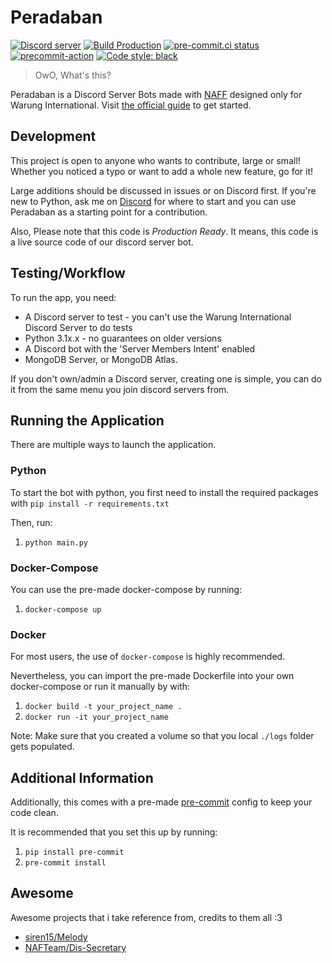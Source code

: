 # Peradaban

[![Discord server](https://img.shields.io/discord/922523614828433419?label=Join%20our%20Discord%20Server%21)](https://warunginternational.eu.org) [![Build Production](https://github.com/warung-international/peradaban/actions/workflows/build.yml/badge.svg)](https://github.com/warung-international/peradaban/actions/workflows/build.yml) [![pre-commit.ci status](https://results.pre-commit.ci/badge/github/warung-international/peradaban/master.svg)](https://results.pre-commit.ci/latest/github/warung-international/peradaban/master) [![precommit-action](https://github.com/warung-international/peradaban/actions/workflows/pre-commit.yml/badge.svg)](https://github.com/warung-international/peradaban/actions/workflows/pre-commit.yml) [![Code style: black](https://img.shields.io/badge/code%20style-black-000000.svg)](https://github.com/psf/black)

> OwO, What's this?

Peradaban is a Discord Server Bots made with [NAFF](https://github.com/Discord-Snake-Pit/NAFF) designed only for Warung International.
Visit [the official guide](https://naff.readthedocs.io/Guides/01%20Getting%20Started/) to get started.

## Development

This project is open to anyone who wants to contribute, large or small! Whether you noticed a typo or want to add a whole new feature, go for it!

Large additions should be discussed in issues or on Discord first. If you're new to Python, ask me on [Discord](https://discord.com/users/351150966948757504) for where to start and you can use Peradaban as a starting point for a contribution.

Also, Please note that this code is _Production Ready_. It means, this code is a live source code of our discord server bot.

## Testing/Workflow

To run the app, you need:

- A Discord server to test - you can't use the Warung International Discord Server to do tests
- Python 3.1x.x - no guarantees on older versions
- A Discord bot with the 'Server Members Intent' enabled
- MongoDB Server, or MongoDB Atlas.

If you don't own/admin a Discord server, creating one is simple, you can do it from the same menu you join discord servers from.

## Running the Application
There are multiple ways to launch the application.

### Python
To start the bot with python, you first need to install the required packages with `pip install -r requirements.txt`

Then, run:

1) `python main.py`


### Docker-Compose
You can use the pre-made docker-compose by running:

1) `docker-compose up`

### Docker
For most users, the use of `docker-compose` is highly recommended.

Nevertheless, you can import the pre-made Dockerfile into your own docker-compose or run it manually by with:

1) `docker build -t your_project_name .`
2) `docker run -it your_project_name`

Note: Make sure that you created a volume so that you local `./logs` folder gets populated.

## Additional Information
Additionally, this comes with a pre-made [pre-commit](https://pre-commit.com) config to keep your code clean.

It is recommended that you set this up by running:

1) `pip install pre-commit`
2) `pre-commit install`

## Awesome

Awesome projects that i take reference from, credits to them all :3

- [siren15/Melody](https://github.com/siren15/Melody)
- [NAFTeam/Dis-Secretary](https://github.com/NAFTeam/Dis-Secretary)
